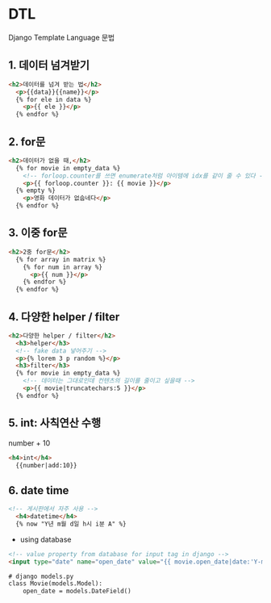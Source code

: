 # DTL

Django Template Language 문법

## 1. 데이터 넘겨받기

```html
<h2>데이터를 넘겨 받는 법</h2>
  <p>{{data}}{{name}}</p>
  {% for ele in data %}
    <p>{{ ele }}</p>
  {% endfor %}
```

## 2. for문

```html
<h2>데이터가 없을 때,</h2>
  {% for movie in empty_data %}
    <!-- forloop.counter를 쓰면 enumerate처럼 아이템에 idx를 같이 줄 수 있다 -->
    <p>{{ forloop.counter }}: {{ movie }}</p> 
  {% empty %}
    <p>영화 데이터가 없숩네다</p>
  {% endfor %}
```

## 3. 이중 for문

```html
<h2>2중 for문</h2>
  {% for array in matrix %}
    {% for num in array %}
      <p>{{ num }}</p>
    {% endfor %}
  {% endfor %}
```

## 4. 다양한 helper / filter

```html
<h2>다양한 helper / filter</h2>
  <h3>helper</h3>
  <!-- fake data 넣어주기 -->
  <p>{% lorem 3 p random %}</p> 
  <h3>filter</h3>
  {% for movie in empty_data %}
    <!-- 데이터는 그대로인데 컨텐츠의 길이를 줄이고 싶을때 -->
    <p>{{ movie|truncatechars:5 }}</p>
  {% endfor %}
```

## 5. int: 사칙연산 수행

number + 10

```html
<h4>int</h4>
  {{number|add:10}}
```

## 6. date time

```html
<!-- 게시판에서 자주 사용 -->
  <h4>datetime</h4>
  {% now "Y년 m월 d일 h시 i분 A" %}
```

* using database

```html
<!-- value property from database for input tag in django -->
<input type="date" name="open_date" value="{{ movie.open_date|date:'Y-m-d' }}">
```

```html
# django models.py
class Movie(models.Model):
    open_date = models.DateField()
```

